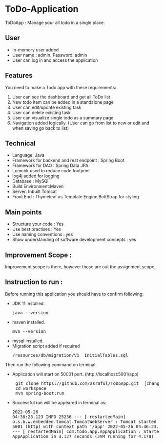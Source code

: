 # ToDo-Application

ToDoApp : Manage your all todo in a single place.

## User
* In-memory user added
* User name : admin. Password: admin
* User can log in and access the application

## Features
You need to make a Todo app with these requirements:
1. User can see the dashboard and get all ToDo list
2. New todo item can be added in a standalone page
3. User can edit/update existing task
4. User can delete existing task
5. User can visualize single todo as a summary page
9. Navigation added logically. (User can go from list to new or edit and when saving go back to list)

## Technical
* Language: Java
* Framework for backend and rest endpoint : Spring Boot
* Framework for DAO : Spring Data JPA
* Lomobk used to reduce code footprint
* log4j added for logging
* Database : MySQl
* Build Environment:Maven
* Server: Inbuilt Tomcat
* Front End : Thymeleaf as Template Engine,BottStrap for styling

## Main points
* Structure your code : Yes
* Use best practises : Yes
* Use naming conventions : yes
* Show understanding of software development concepts : yes

## Improvement Scope :
Improvement scope is  there, however those are out the assignment scope.

## Instruction to run :
Before running this application you should have to confirm following:
* JDK 11 installed. <pre>java --version</pre>
* maven installed.  <pre>mvn --version</pre>
* mysql installed.
* Migration script added if required <pre>/resources/db/migration/V1__InitialTables.sql</pre>

Then run the following command on terminal:
* Application will start on 50001 port. (http://localhost:5001/app)
<pre>
    git clone https://github.com/asraful/ToDoApp.git  [change as you needed]
    cd workspace
    mvn spring-boot:run
</pre>

* Successful run will be appeared in terminal as: <pre>2022-05-26 04:36:23.123  INFO 25236 --- [  restartedMain] o.s.b.w.embedded.tomcat.TomcatWebServer  : Tomcat started on port(s): 5001 (http) with context path '/app'
  2022-05-26 04:36:23.133  INFO 25236 --- [  restartedMain] com.todo.app.AppApplication              : Started AppApplication in 3.127 seconds (JVM running for 4.178)
</pre>
